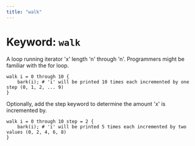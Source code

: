 ```yaml
---
title: "walk"
---
```


# Keyword: `walk`
A loop running iterator 'x' length 'n' through 'n'. Programmers might be familiar with the for loop.

```glang
walk i = 0 through 10 {
    bark(i); # 'i' will be printed 10 times each incremented by one step (0, 1, 2, ... 9)
}
```

Optionally, add the step keyword to determine the amount 'x' is incremented by.

```glang
walk i = 0 through 10 step = 2 {
    bark(i); # 'i' will be printed 5 times each incremented by two values (0, 2, 4, 6, 8)
}
```
